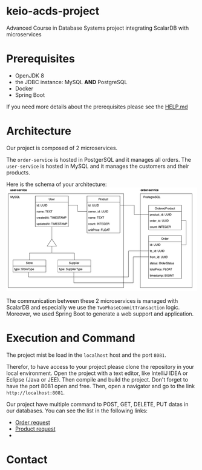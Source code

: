 # keio-acds-project
Advanced Course in Database Systems project integrating ScalarDB with microservices

# Prerequisites
- OpenJDK 8
- the JDBC instance: MySQL **AND** PostgreSQL
- Docker
- Spring Boot

If you need more details about the prerequisites please see the [HELP.md](https://github.com/rickerp/keio-acds-project/HELP.mb)

# Architecture
Our project is composed of 2 microservices. 

The `order-service` is hosted in PostgerSQL and it manages all orders. The `user-service` is hosted in MySQL and it manages the customers and their products. 

Here is the schema of your architecture:
![alt text](https://github.com/rickerp/keio-acds-project/blob/microservices/Architecture.png)

The communication between these 2 microservices is managed with ScalarDB and especially we use the `TwoPhaseCommitTransaction` logic. Moreover, we used Spring Boot to generate a web support and application.  

# Execution and Command
The project mist be load in the `localhost` host and the port `8081`. 

Therefor, to have access to your project please clone the repository in your local environment. Open the project with a text editor, like IntelliJ IDEA or Eclipse (Java or JEE). Then compile and build the project. Don't forget to have the port 8081 open and free. Then, open a navigator and go to the link `http://localhost:8081`.  

Our project have multiple command to POST, GET, DELETE, PUT datas in our databases. You can see the list in the following links:
- [Order request](https://github.com/rickerp/keio-acds-project/blob/microservices/order-service/src/main/java/jp/keio/acds/orderservice/api/order-requests.http) 
- [Product request](https://github.com/rickerp/keio-acds-project/blob/microservices/order-service/src/main/java/jp/keio/acds/orderservice/api/product-requests.http)
- 
# Contact


